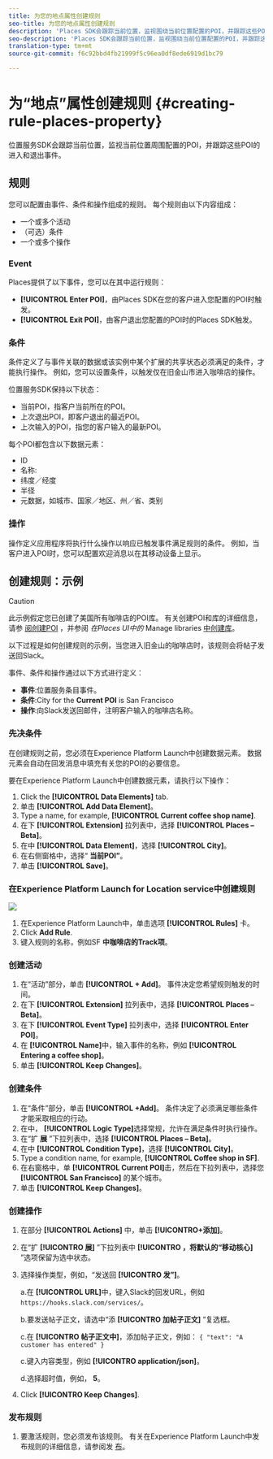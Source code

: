 ```yaml
---
title: 为您的地点属性创建规则
seo-title: 为您的地点属性创建规则
description: 'Places SDK会跟踪当前位置，监视围绕当前位置配置的POI，并跟踪这些POI的进入和退出事件。 '
seo-description: 'Places SDK会跟踪当前位置，监视围绕当前位置配置的POI，并跟踪这些POI的进入和退出事件。 '
translation-type: tm+mt
source-git-commit: f6c92bbd4fb21999f5c96ea0df8ede6919d1bc79

---
```



# 为“地点”属性创建规则 {#creating-rule-places-property}

位置服务SDK会跟踪当前位置，监视当前位置周围配置的POI，并跟踪这些POI的进入和退出事件。

## 规则

您可以配置由事件、条件和操作组成的规则。 每个规则由以下内容组成：

* 一个或多个活动
* （可选）条件
* 一个或多个操作

### Event

Places提供了以下事件，您可以在其中运行规则：

* **[!UICONTROL Enter POI]**，由Places SDK在您的客户进入您配置的POI时触发。
* **[!UICONTROL Exit POI]**，由客户退出您配置的POI时的Places SDK触发。

### 条件

条件定义了与事件关联的数据或该实例中某个扩展的共享状态必须满足的条件，才能执行操作。 例如，您可以设置条件，以触发仅在旧金山市进入咖啡店的操作。

位置服务SDK保持以下状态：

* 当前POI，指客户当前所在的POI。
* 上次退出POI，即客户退出的最近POI。
* 上次输入的POI，指您的客户输入的最新POI。

每个POI都包含以下数据元素：

* ID
* 名称:
* 纬度／经度
* 半径
* 元数据，如城市、国家／地区、州／省、类别

### 操作

操作定义应用程序将执行什么操作以响应已触发事件满足规则的条件。 例如，当客户进入POI时，您可以配置欢迎消息以在其移动设备上显示。

## 创建规则：示例

>[!CAUTION]
>
>此示例假定您已创建了美国所有咖啡店的POI库。 有关创建POI和库的详细信息，请参 [阅创建POI](/help/poi-mgmt-ui/create-a-poi-ui.md) ，并参阅 *在Places UI中的* Manage libraries [中创建库](/help/poi-mgmt-ui/manage-libraries-in-the-places-ui.md)。

以下过程是如何创建规则的示例，当您进入旧金山的咖啡店时，该规则会将帖子发送回Slack。

事件、条件和操作通过以下方式进行定义：

* **事件**:位置服务条目事件。
* **条件**:City for the **Current POI** is San Francisco
* **操作**:向Slack发送回邮件，注明客户输入的咖啡店名称。

### 先决条件

在创建规则之前，您必须在Experience Platform Launch中创建数据元素。 数据元素会自动在回发消息中填充有关您的POI的必要信息。

要在Experience Platform Launch中创建数据元素，请执行以下操作：

1. Click the **[!UICONTROL Data Elements]** tab.
2. 单击 **[!UICONTROL Add Data Element]**。
3. Type a name, for example, **[!UICONTROL Current coffee shop name]**.
4. 在下 **[!UICONTROL Extension]** 拉列表中，选择 **[!UICONTROL Places – Beta]**。
5. 在中 **[!UICONTROL Data Element]**，选择 **[!UICONTROL City]**。
6. 在右侧窗格中，选择“ **当前POI”**。
7. 单击 **[!UICONTROL Save]**。

### 在Experience Platform Launch for Location service中创建规则

![](//help/assets/create-a-rule.png)

1. 在Experience Platform Launch中，单击选项 **[!UICONTROL Rules]** 卡。
2. Click **Add Rule**.
3. 键入规则的名称，例如SF **中咖啡店的Track项**。

### 创建活动

1. 在“活动”部分，单击 **[!UICONTROL + Add]**。 事件决定您希望规则触发的时间。
2. 在下 **[!UICONTROL Extension]** 拉列表中，选择 **[!UICONTROL Places – Beta]**。
3. 在下 **[!UICONTROL Event Type]** 拉列表中，选择 **[!UICONTROL Enter POI]**。
4. 在 **[!UICONTROL Name]**&#x200B;中，输入事件的名称，例如 **[!UICONTROL Entering a coffee shop]**。
5. 单击 **[!UICONTROL Keep Changes]**。

### 创建条件

1. 在“条件”部分，单击 **[!UICONTROL +Add]**。 条件决定了必须满足哪些条件才能采取相应的行动。
2. 在中， **[!UICONTROL Logic Type]**&#x200B;选择常规，允许在满足条件时执行操作。
3. 在“扩 **展** ”下拉列表中，选择 **[!UICONTROL Places – Beta]**。
4. 在中 **[!UICONTROL Condition Type]**，选择 **[!UICONTROL City]**。
5. Type a condition name, for example, **[!UICONTROL Coffee shop in SF]**.
6. 在右窗格中，单 **[!UICONTROL Current POI]**&#x200B;击，然后在下拉列表中，选择您 **[!UICONTROL San Francisco]** 的某个城市。
7. 单击 **[!UICONTROL Keep Changes]**。

### 创建操作

1. 在部分 **[!UICONTROL Actions]** 中，单击 **[!UICONTRO+添加]**。
2. 在“扩 **[!UICONTRO 展]** ”下拉列表中 **[!UICONTRO ，将默认的“移动核心]** ”选项保留为选中状态。
3. 选择操作类型，例如，“发送回 **[!UICONTRO 发”]**。

   a.在 **[!UICONTROL URL]**&#x200B;中，键入Slack的回发URL，例如 `https://hooks.slack.com/services/`。

   b.要发送帖子正文，请选中“添 **[!UICONTRO 加帖子正文]** ”复选框。

   c.在 **[!UICONTRO 帖子正文中]**，添加帖子正文，例如： `{ "text": "A customer has entered" }`

   c.键入内容类型，例如 **[!UICONTRO application/json]**。

   d.选择超时值，例如， **5**。

4. Click **[!UICONTRO Keep Changes]**.

### 发布规则

1. 要激活规则，您必须发布该规则。 有关在Experience Platform Launch中发布规则的详细信息，请参阅发 [布](https://docs.adobelaunch.com/launch-reference/publishing)。
